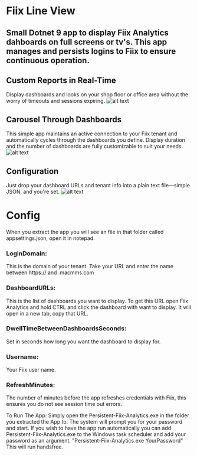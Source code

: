 # Fiix Line View
## Small Dotnet 9 app to display Fiix Analytics dahboards on full screens or tv's.  This app manages and persists logins to Fiix to ensure continuous operation. 

## Custom Reports in Real-Time
Display dashboards and looks on your shop floor or office area without the worry of timeouts and sessions expiring.
![alt text](https://fiixpowertools.azurewebsites.net/Images/Looker-AssetsOffline.png "Sample Dashboard")

## Carousel Through Dashboards
This simple app maintains an active connection to your Fiix tenant and automatically cycles through the dashboards you define. Display duration and the number of dashboards are fully customizable to suit your needs.
![alt text](https://fiixpowertools.azurewebsites.net/Images/Looker-MeanTimeDashboard.png "Sample Screen")

## Configuration
Just drop your dashboard URLs and tenant info into a plain text file—simple JSON, and you're set.
![alt text](https://fiixpowertools.azurewebsites.net/Images/Config.png "Sample Screen")

# Config

When you extract the app you will see an file in that folder called appsettings.json, open it in notepad.

### LoginDomain: 
This is the domain of your tenant. Take your URL and enter the name between https:// and .macmms.com

### DashboardURLs: 
This is the list of dashboards you want to display. To get this URL open Fiix Analytics and hold CTRL and click the dashboard with want to display. It will open in a new tab, copy that URL.

### DwellTimeBetweenDashboardsSeconds: 
Set in seconds how long you want the dashboard to display for.

### Username: 
Your Fiix user name.

### RefreshMinutes: 
The number of minutes before the app refreshes credentials with Fiix, this ensures you do not see session time out errors.

To Run The App: Simply open the Persistent-Fiix-Analytics.exe in the folder you extracted the App to. The system will prompt you for your password and start.
If you wish to have the app run automatically you can add Persistent-Fiix-Analytics.exe to the Windows task scheduler and add your password as an argument.
"Persistent-Fiix-Analytics.exe YourPassword" This will run handsfree. 
